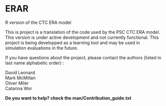 # ERAR
R version of the CTC ERA model



This is project is a translation of the code used by the PSC CTC ERA model. 
This version is under active development and not currently functional. 
This project is being developped as a learning tool and may be used in simulation evaluations in the future. 

If you have questions about the project, please contact the authors (listed in last name alphabetic order) :

David Leonard <br />
Mark McMillan <br />
Oliver Miler <br />
Catarina Wor<br />


**Do you want to help? check the man/Contribution_guide.txt**







